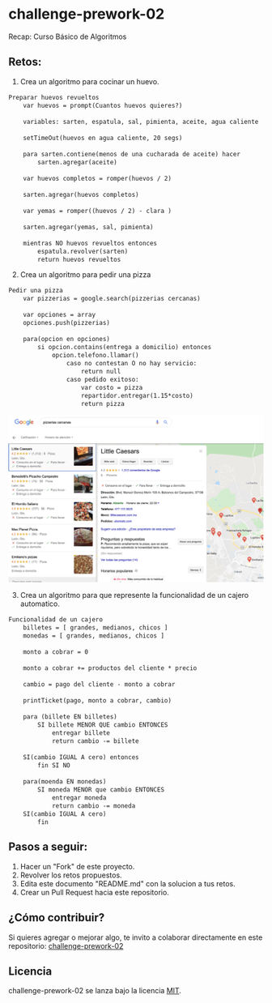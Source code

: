 # challenge-prework-02
Recap: Curso Básico de Algoritmos

## Retos:

1. Crea un algoritmo para cocinar un huevo.

```
Preparar huevos revueltos
    var huevos = prompt(Cuantos huevos quieres?)
    
    variables: sarten, espatula, sal, pimienta, aceite, agua caliente
    
    setTimeOut(huevos en agua caliente, 20 segs)
    
    para sarten.contiene(menos de una cucharada de aceite) hacer
        sarten.agregar(aceite)
    
    var huevos completos = romper(huevos / 2)

    sarten.agregar(huevos completos)

    var yemas = romper((huevos / 2) - clara )

    sarten.agregar(yemas, sal, pimienta)

    mientras NO huevos revueltos entonces
        espatula.revolver(sarten)
        return huevos revueltos
```

2. Crea un algoritmo para pedir una pizza

```
Pedir una pizza
    var pizzerias = google.search(pizzerias cercanas)
    
    var opciones = array
    opciones.push(pizzerias)

    para(opcion en opciones)
        si opcion.contains(entrega a domicilio) entonces
            opcion.telefono.llamar()
                caso no contestan O no hay servicio:
                    return null
                caso pedido exitoso:
                    var costo = pizza
                    repartidor.entregar(1.15*costo)
                    return pizza
```
![Alt text](/images/busqueda.png?raw=true "Busqueda de pizzeras cercanas")


3. Crea un algoritmo para que represente la funcionalidad de un cajero automatico.

```
Funcionalidad de un cajero
    billetes = [ grandes, medianos, chicos ]
    monedas = [ grandes, medianos, chicos ]
    
    monto a cobrar = 0
    
    monto a cobrar += productos del cliente * precio
    
    cambio = pago del cliente - monto a cobrar
    
    printTicket(pago, monto a cobrar, cambio)

    para (billete EN billetes)
        SI billete MENOR QUE cambio ENTONCES
            entregar billete
            return cambio -= billete
    
    SI(cambio IGUAL A cero) entonces
        fin SI NO
    
    para(moenda EN monedas)
        SI moneda MENOR que cambio ENTONCES
            entregar moneda
            return cambio -= moneda
    SI(cambio IGUAL A cero)
        fin

```

## Pasos a seguir:

1. Hacer un "Fork" de este proyecto.
2. Revolver los retos propuestos.
3. Edita este documento "README.md" con la solucion a tus retos.
4. Crear un Pull Request hacia este repositorio.

## ¿Cómo contribuir?

Si quieres agregar o mejorar algo, te invito a colaborar directamente en este repositorio: [challenge-prework-02](https://github.com/platzimaster/challenge-prework-01/)

## Licencia

challenge-prework-02 se lanza bajo la licencia [MIT](https://opensource.org/licenses/MIT).
